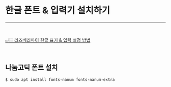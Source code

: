 # 한글 폰트 & 입력기 설치하기

---
<br>

[👉🏼 라즈베리파이 한글 표기 & 입력 설정 방법](https://jasmine125.tistory.com/1016)

<br>

## 나눔고딕 폰트 설치
```bash
$ sudo apt install fonts-nanum fonts-nanum-extra
```
